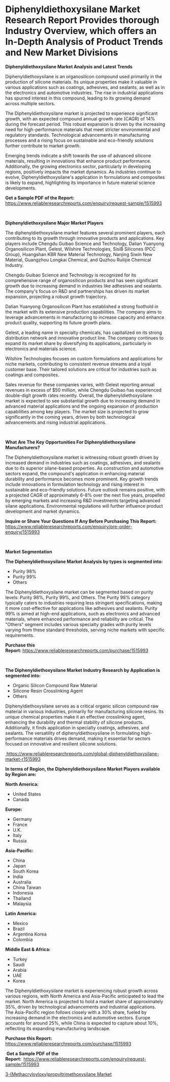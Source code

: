 <p><h1>Diphenyldiethoxysilane Market Research Report Provides thorough Industry Overview, which offers an In-Depth Analysis of Product Trends and New Market Divisions</h1></p><p><strong>Diphenyldiethoxysilane Market Analysis and Latest Trends</strong></p>
<p><p>Diphenyldiethoxysilane is an organosilicon compound used primarily in the production of silicone materials. Its unique properties make it valuable in various applications such as coatings, adhesives, and sealants, as well as in the electronics and automotive industries. The rise in industrial applications has spurred interest in this compound, leading to its growing demand across multiple sectors.</p><p>The Diphenyldiethoxysilane market is projected to experience significant growth, with an expected compound annual growth rate (CAGR) of 14% during the forecast period. This robust expansion is driven by the increasing need for high-performance materials that meet stricter environmental and regulatory standards. Technological advancements in manufacturing processes and a rising focus on sustainable and eco-friendly solutions further contribute to market growth.</p><p>Emerging trends indicate a shift towards the use of advanced silicone materials, resulting in innovations that enhance product performance. Additionally, the growing electronics sector, particularly in developing regions, positively impacts the market dynamics. As industries continue to evolve, Diphenyldiethoxysilane's application in formulations and composites is likely to expand, highlighting its importance in future material science developments.</p></p>
<p><strong>Get a Sample PDF of the Report:&nbsp;</strong> <a href="https://www.reliableresearchreports.com/enquiry/request-sample/1515993?utm_campaign=48&utm_medium=2&utm_source=Github&utm_content=ia&utm_term=18012025&utm_id=diphenyldiethoxysilane">https://www.reliableresearchreports.com/enquiry/request-sample/1515993</a></p>
<p>&nbsp;</p>
<p><strong>Diphenyldiethoxysilane Major Market Players</strong></p>
<p><p>The diphenyldiethoxysilane market features several prominent players, each contributing to its growth through innovative products and applications. Key players include Chengdu Guibao Science and Technology, Dalian Yuanyong Organosilicon Plant, Gelest, Wilshire Technologies, SisiB Silicones (PCC Group), Huangshan KBR New Material Technology, Nanjing Siwin New Material, Guangzhou Longkai Chemical, and Quzhou Ruilijie Chemical Industry.</p><p>Chengdu Guibao Science and Technology is recognized for its comprehensive range of organosilicon products and has seen significant growth due to increasing demand in industries like adhesives and sealants. The company's focus on R&D and partnerships has driven its market expansion, projecting a robust growth trajectory.</p><p>Dalian Yuanyong Organosilicon Plant has established a strong foothold in the market with its extensive production capabilities. The company aims to leverage advancements in manufacturing to increase capacity and enhance product quality, supporting its future growth plans.</p><p>Gelest, a leading name in specialty chemicals, has capitalized on its strong distribution network and innovative product line. The company continues to expand its market share by diversifying its applications, particularly in electronics and materials science.</p><p>Wilshire Technologies focuses on custom formulations and applications for niche markets, contributing to consistent revenue streams and a loyal customer base. Their tailored solutions are critical for industries such as coatings and composites.</p><p>Sales revenue for these companies varies, with Gelest reporting annual revenues in excess of $50 million, while Chengdu Guibao has experienced double-digit growth rates recently. Overall, the diphenyldiethoxysilane market is expected to see substantial growth due to increasing demand in advanced material applications and the ongoing expansion of production capabilities among key players. The market size is projected to grow significantly in the coming years, driven by both technological advancements and rising industrial applications.</p></p>
<p>&nbsp;</p>
<p><strong>What Are The Key Opportunities For Diphenyldiethoxysilane Manufacturers?</strong></p>
<p><p>The Diphenyldiethoxysilane market is witnessing robust growth driven by increased demand in industries such as coatings, adhesives, and sealants due to its superior silane-based properties. As construction and automotive sectors expand, the compound's application in enhancing material durability and performance becomes more prominent. Key growth trends include innovations in formulation technology and rising interest in sustainable and eco-friendly solutions. Future outlook remains positive, with a projected CAGR of approximately 6-8% over the next five years, propelled by emerging markets and increasing R&D investments targeting advanced silane applications. Environmental regulations will further influence product development and market dynamics.</p></p>
<p><strong>Inquire or Share Your Questions If Any Before Purchasing This Report:</strong> <a href="https://www.reliableresearchreports.com/enquiry/pre-order-enquiry/1515993?utm_campaign=48&utm_medium=2&utm_source=Github&utm_content=ia&utm_term=18012025&utm_id=diphenyldiethoxysilane">https://www.reliableresearchreports.com/enquiry/pre-order-enquiry/1515993</a></p>
<p>&nbsp;</p>
<p><strong>Market Segmentation</strong></p>
<p><strong>The Diphenyldiethoxysilane Market Analysis by types is segmented into:</strong></p>
<p><ul><li>Purity 98%</li><li>Purity 99%</li><li>Others</li></ul></p>
<p><p>The Diphenyldiethoxysilane market can be segmented based on purity levels: Purity 98%, Purity 99%, and Others. The Purity 98% category typically caters to industries requiring less stringent specifications, making it more cost-effective for applications like adhesives and sealants. Purity 99% is aimed at high-end applications, such as electronics and advanced materials, where enhanced performance and reliability are critical. The "Others" segment includes various specialty grades with purity levels varying from these standard thresholds, serving niche markets with specific requirements.</p></p>
<p><strong>Purchase this Report:&nbsp;</strong><a href="https://www.reliableresearchreports.com/purchase/1515993?utm_campaign=48&utm_medium=2&utm_source=Github&utm_content=ia&utm_term=18012025&utm_id=diphenyldiethoxysilane">https://www.reliableresearchreports.com/purchase/1515993</a></p>
<p>&nbsp;</p>
<p><strong>The Diphenyldiethoxysilane Market Industry Research by Application is segmented into:</strong></p>
<p><ul><li>Organic Silicon Compound Raw Material</li><li>Silicone Resin Crosslinking Agent</li><li>Others</li></ul></p>
<p><p>Diphenyldiethoxysilane serves as a critical organic silicon compound raw material in various industries, primarily for manufacturing silicone resins. Its unique chemical properties make it an effective crosslinking agent, enhancing the durability and thermal stability of silicone products. Additionally, it finds application in specialty coatings, adhesives, and sealants. The versatility of diphenyldiethoxysilane in formulating high-performance materials drives demand, making it essential for sectors focused on innovative and resilient silicone solutions.</p></p>
<p><a href="https://www.reliableresearchreports.com/global-diphenyldiethoxysilane-market-r1515993?utm_campaign=48&utm_medium=2&utm_source=Github&utm_content=ia&utm_term=18012025&utm_id=diphenyldiethoxysilane">&nbsp;https://www.reliableresearchreports.com/global-diphenyldiethoxysilane-market-r1515993</a></p>
<p><strong>In terms of Region, the Diphenyldiethoxysilane Market Players available by Region are:</strong></p>
<p>
    <p> <strong> North America: </strong>
        <ul>
            <li>United States</li>
            <li>Canada</li>
        </ul>
        </p> 
    <p> <strong> Europe: </strong>
        <ul>
            <li>Germany</li>
            <li>France</li>
            <li>U.K.</li>
            <li>Italy</li>
            <li>Russia</li>
        </ul>
        </p> 
    <p> <strong> Asia-Pacific: </strong>
        <ul>
            <li>China</li>
            <li>Japan</li>
            <li>South Korea</li>
            <li>India</li>
            <li>Australia</li>
            <li>China Taiwan</li>
            <li>Indonesia</li>
            <li>Thailand</li>
            <li>Malaysia</li>
        </ul>
        </p> 
    <p> <strong> Latin America: </strong>
        <ul>
            <li>Mexico</li>
            <li>Brazil</li>
            <li>Argentina Korea</li>
            <li>Colombia</li>
        </ul>
        </p> 
    <p> <strong> Middle East & Africa: </strong>
        <ul>
            <li>Turkey</li>
            <li>Saudi</li>
            <li>Arabia</li>
            <li>UAE</li>
            <li>Korea</li>
        </ul>
    </p>
    </p>
<p><p>The Diphenyldiethoxysilane market is experiencing robust growth across various regions, with North America and Asia-Pacific anticipated to lead the market. North America is projected to hold a market share of approximately 35%, driven by technological advancements and industrial applications. The Asia-Pacific region follows closely with a 30% share, fueled by increasing demand in the electronics and automotive sectors. Europe accounts for around 25%, while China is expected to capture about 10%, reflecting its expanding manufacturing landscape.</p></p>
<p><strong>Purchase this Report: </strong><a href="https://www.reliableresearchreports.com/purchase/1515993?utm_campaign=48&utm_medium=2&utm_source=Github&utm_content=ia&utm_term=18012025&utm_id=diphenyldiethoxysilane">https://www.reliableresearchreports.com/purchase/1515993</a></p>
<p>&nbsp;<strong>Get a Sample PDF of the Report:&nbsp;&nbsp;</strong><a href="https://www.reliableresearchreports.com/enquiry/request-sample/1515993?utm_campaign=48&utm_medium=2&utm_source=Github&utm_content=ia&utm_term=18012025&utm_id=diphenyldiethoxysilane">https://www.reliableresearchreports.com/enquiry/request-sample/1515993</a></p>
<p><strong></strong></p>
<p><p><a href="https://github.com/mathastilley812967/Market-Research-Report-List-1/blob/main/3-methacryloyloxypropyltrimethoxysilane-market.md?utm_campaign=48&utm_medium=2&utm_source=Github&utm_content=ia&utm_term=18012025&utm_id=diphenyldiethoxysilane">3-(Methacryloyloxy)propyltrimethoxysilane Market</a></p></p>